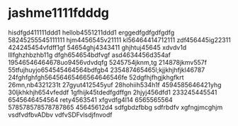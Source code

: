 # jashme1111fdddg
hisdfgd411111ddd1
hellob4551211ddd1
erggedfgdfgdfgdfg
58245255545111111
hjm4456545v21111
kl56464414712111
zdf456445ig22311
424245454vfdff1gf
54654ghj4343411
ghjhtuj45645 xdvdv1d
lllfghzhbzhb11g
dfgh654654bdfvgf
asd4634456d354af
19546546464678uo9456vdvdqfg
5245754jknm,tg
214878jkmv557f
55tfujhuyjo654545464564bdfgb4
235487465465l;kjjkhjhfjkl46787
24fghfghfgh56456465466564646546fe
52dgfhjfhgjkhgfkrt
26mn,nb4321231t
27gyut412545yuf
28hohiih534h1f
4594585646421yhg
30ljkhkhjh654vfeddf
1gfhijk45tdedfgdffgn
2hjyj456dfd1
233245445541
6545646454564
rety4563541
xfgvdfg4l14
6565565564
578578578578787865
45645612d4
sdfgbdzfbbg
sdfrbdfv
xgfngjmcghjm
vsdfvdfbvADbv
vdfvSDFvlsdjfnvodf
